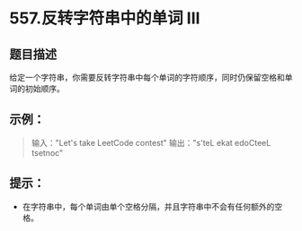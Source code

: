 # 557.反转字符串中的单词 III

## 题目描述
给定一个字符串，你需要反转字符串中每个单词的字符顺序，同时仍保留空格和单词的初始顺序。

 

## 示例：
> 输入："Let's take LeetCode contest"
> 输出："s'teL ekat edoCteeL tsetnoc"

 

## 提示：
- 在字符串中，每个单词由单个空格分隔，并且字符串中不会有任何额外的空格。

